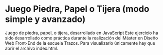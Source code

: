 # Juego Piedra, Papel o Tijera (modo simple y avanzado)
Juego de piedra, papel, o tijera, desarrollado en JavaScript
Este ejercicio ha sido desarrollado como práctica durante la realización del Máster en Diseño Web Front-End de la escuela Trazos.
Para visualizarlo únicamente hay que abrir el archivo index.html.
